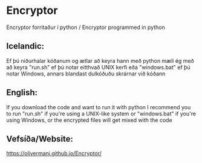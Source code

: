 # Encryptor
Encryptor forritaður í python / Encryptor programmed in python

## Icelandic:
Ef þú niðurhalar kóðanum og ætlar að keyra hann með python mæli ég með að keyra "run.sh" ef þú notar eitthvað UNIX kerfi eða "windows.bat" ef þú notar Windows, annars blandast dulkóðuðu skrárnar við kóðann

## English:
If you download the code and want to run it with python I recommend you to run "run.sh" if you're using a UNIX-like system or "windows.bat" if you're using Windows, or the encrypted files will get mixed with the code

## Vefsíða/Website:
https://olivermani.github.io/Encryptor/
